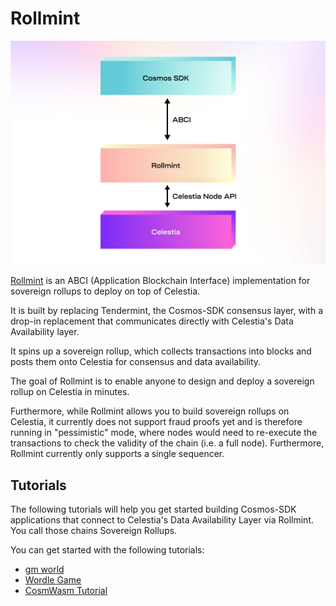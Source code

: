 # Rollmint

![rollmint](/img/rollmint.png)

[Rollmint](https://github.com/celestiaorg/rollmint) is an ABCI
(Application Blockchain Interface) implementation for sovereign
rollups to deploy on top of Celestia.

It is built by replacing Tendermint, the Cosmos-SDK
consensus layer, with a drop-in replacement that
communicates directly with Celestia's Data Availability layer.

It spins up a sovereign rollup, which collects transactions into blocks and
posts them onto Celestia for consensus and data availability.

The goal of Rollmint is to enable anyone to design and
deploy a sovereign rollup on Celestia in minutes.

Furthermore, while Rollmint allows you to build sovereign rollups
on Celestia, it currently does not support fraud proofs yet and is
therefore running in "pessimistic" mode, where nodes would need to
re-execute the transactions to check the validity of the chain
(i.e. a full node). Furthermore, Rollmint currently only supports
a single sequencer.

## Tutorials

The following tutorials will help you get started building
Cosmos-SDK applications that connect to Celestia's Data Availability
Layer via Rollmint. You call those chains Sovereign Rollups.

You can get started with the following tutorials:

- [gm world](./gm-world.md)
- [Wordle Game](./wordle.md)
- [CosmWasm Tutorial](./cosmwasm.md)
